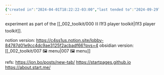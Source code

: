 ```yaml
---
{"created in":"2024-04-01T18:22:22-03:00","last tended to":"2024-09-29T14:30:30-03:00","tags":["experiment","🌿","host","player","lab"],"dg-publish":true,"notestage":["🌿"],"permalink":"/experiments/made-by-me/player/c4ss1us-player-menu/","dgPassFrontmatter":true,"created":"2024-04-01T18:22:22.718-03:00","updated":"2024-09-29T14:30:31.664-03:00"}
---
```


experiment as part of the [[_002_toolkit/000 ⛓ l1f3 player toolkit\|l1f3 player toolkit]].

notion version: https://c4ss1us.notion.site/lobby-84787d01e9cc4dc9ae3125f2acbadf66?pvs=4
obsidian version: [[_002_toolkit/007 🖼 menu\|007 🖼 menu]]

refs: https://jon.bo/posts/new-tab/
https://startpages.github.io
https://about.start.me/